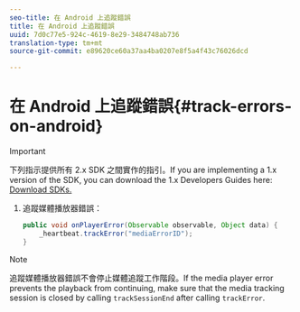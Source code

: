 ```yaml
---
seo-title: 在 Android 上追蹤錯誤
title: 在 Android 上追蹤錯誤
uuid: 7d0c77e5-924c-4619-8e29-3484748ab736
translation-type: tm+mt
source-git-commit: e89620ce60a37aa4ba0207e8f5a4f43c76026dcd

---
```



# 在 Android 上追蹤錯誤{#track-errors-on-android}

>[!IMPORTANT]
>
>下列指示提供所有 2.x SDK 之間實作的指引。If you are implementing a 1.x version of the SDK, you can download the 1.x Developers Guides here: [Download SDKs.](/help/sdk-implement/download-sdks.md)

1. 追蹤媒體播放器錯誤：

   ```java
   public void onPlayerError(Observable observable, Object data) {  
       _heartbeat.trackError("mediaErrorID"); 
   }
   ```

>[!NOTE]
>
>追蹤媒體播放器錯誤不會停止媒體追蹤工作階段。If the media player error prevents the playback from continuing, make sure that the media tracking session is closed by calling `trackSessionEnd` after calling `trackError`.


